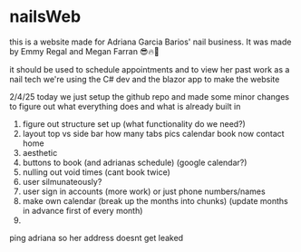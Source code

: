 # nailsWeb
this is a website made for Adriana Garcia Barios' nail business. It was made by Emmy Regal and Megan Farran 😎🔥🤩

it should be used to schedule appointments and to view her past work as a nail tech 
we're using the C# dev and the blazor app to make the website 

2/4/25 today we just setup the github repo and made some minor changes to figure out what everything does and what is already built in 

1. figure out structure set up (what functionality do we need?)
2. layout 
    top vs side bar 
    how many tabs 
        pics
        calendar
        book now 
        contact 
        home 
3. aesthetic 
4. buttons to book (and adrianas schedule) (google calendar?)
5. nulling out void times (cant book twice)
6. user silmunateously? 
7. user sign in accounts (more work) or just phone numbers/names
8. make own calendar (break up the months into chunks) (update months in advance first of every month)
9. 

ping adriana so her address doesnt get leaked 

